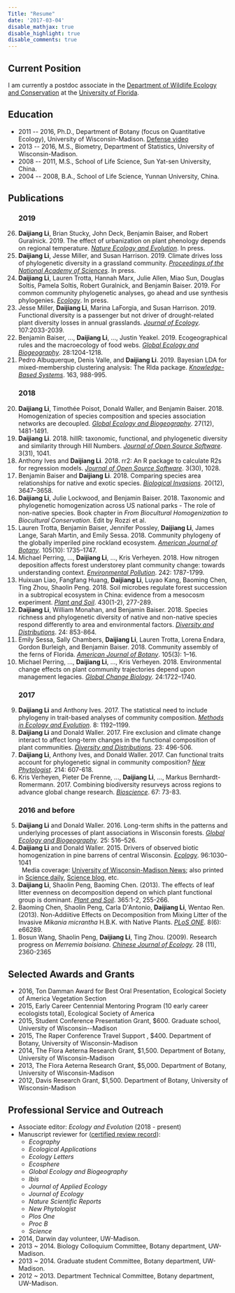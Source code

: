 ```yaml
---
Title: "Resume"
date: '2017-03-04'
disable_mathjax: true
disable_highlight: true
disable_comments: true
---
```


<a target="_blank" href="https://scholar.google.com/citations?user=0I2wXJQAAAAJ&hl=en"><i class="ai ai-google-scholar ai-2x" style="padding-top:3px;"></i></a> <a target="_blank" href="https://www.researchgate.net/profile/Daijiang_Li"><i class="ai ai-researchgate ai-2x" style="padding-top:3px;"></i></a> <a target="_blank" href="/pdf/Li_cv.pdf"><i class="ai ai-cv ai-2x"></i></a>

## Current Position

I am currently a postdoc associate in the [Department of Wildlife Ecology and Conservation](http://wec.ufl.edu/) at the [University of Florida](http://www.ufl.edu/).

## Education

- 2011 -- 2016, Ph.D., Department of Botany (focus on Quantitative Ecology), University of Wisconsin-Madison. [Defense video](https://www.youtube.com/watch?v=53PN-ckOYyk)  
- 2013 -- 2016, M.S., Biometry, Department of Statistics, University of Wisconsin-Madison.  
- 2008 -- 2011, M.S., School of Life Science, Sun Yat-sen University, China.  
- 2004 -- 2008, B.A., School of Life Science, Yunnan University, China.

<!-- ## Research Interests

Plant community assembly (taxonomic, functional and phylogenetic), Diversity and ecosystem functioning, Network analysis, Species co-occurrence, Multi-level model, Global change. -->

<!-- ## Academic Appointments

- 2014 ~ 2015, Graduate Student Research Assistant, Department of Botany, University of Wisconsin-Madison.
- 2011 ~ 2012, Graduate Student Research Assistant, Department of Botany, University of Wisconsin-Madison.
- 2008 ~ 2011, Graduate Student Research Assistant, School of Life Science, State Key Laboratory of Biocontrol, Sun Yat-sen University, China. Thesis: Effects of leaf litter species evenness on decomposition rates. -->

## Publications

<ol reversed>

<h3>2019</h3>

<li> <b>Daijiang Li</b>, Brian Stucky, John Deck, Benjamin Baiser, and Robert Guralnick. 2019. The effect of urbanization on plant phenology depends on regional temperature. <u><i>Nature Ecology and Evolution</i></u>. In press.
</li>

<li> <b>Daijiang Li</b>, Jesse Miller, and Susan Harrison. 2019. Climate drives loss of phylogenetic diversity in a grassland community. <u><i>Proceedings of the National Academy of Sciences</i></u>. In press.
</li>

<li> <b>Daijiang Li</b>, Lauren Trotta, Hannah Marx, Julie Allen, Miao Sun, Douglas Soltis, Pamela Soltis, Robert Guralnick, and Benjamin Baiser. 2019. For common community phylogenetic analyses, go ahead and use synthesis phylogenies. <u><i>Ecology</i></u>. In press. <a target="_blank" href="https://esajournals.onlinelibrary.wiley.com/doi/10.1002/ecy.2788"><i class="fa fa-download"></i></a> <a target="_blank" href="https://www.biorxiv.org/content/10.1101/370353v3.full"><i class="ai ai-biorxiv-square"></i></a>
</li>

<li> Jesse Miller, <b>Daijiang Li</b>, Marina LaForgia, and Susan Harrison. 2019. Functional diversity is a passenger but not driver of drought-related plant diversity losses in annual grasslands. <u><i>Journal of Ecology</i></u>. 107:2033-2039. <a target="_blank" href="https://besjournals.onlinelibrary.wiley.com/doi/10.1111/1365-2745.13244"><i class="fa fa-download"></i></a>
</li>

<li> Benjamin Baiser, ..., <b>Daijiang Li</b>, ..., Justin Yeakel. 2019. Ecogeographical rules and the macroecology of food webs. <u><i>Global Ecology and Biogeography</i></u>. 28:1204-1218. <a target="_blank" href="https://onlinelibrary.wiley.com/doi/full/10.1111/geb.12925"><i class="fa fa-download"></i></a>
</li>

<li> Pedro Albuquerque, Denis Valle, and <b>Daijiang Li</b>. 2019. Bayesian LDA for mixed-membership clustering analysis: The Rlda package. <u><i>Knowledge-Based Systems</i></u>. 163, 988-995. <a target="_blank" href="https://www.sciencedirect.com/science/article/pii/S0950705118305100"><i class="fa fa-download"></i></a> <a target="_blank" href="https://github.com/PedroBSB/Rlda"><i class="fa fa-github"></i></a>
</li>

<h3>2018</h3>

<li> <b>Daijiang Li</b>, Timothée Poisot, Donald Waller, and Benjamin Baiser. 2018. Homogenization of species composition and species association networks are decoupled. <u><i>Global Ecology and Biogeography</i></u>. 27(12), 1481-1491. <a target="_blank" href="/pdf/Li_et_al-2018-GEB.pdf"><i class="fa fa-download"></i></a> <a target="_blank" href="https://www.biorxiv.org/content/early/2018/02/14/265264"><i class="ai ai-biorxiv-square"> </i></a> <a target="_blank" href="https://doi.org/10.6084/m9.figshare.6771938"><i class="ai ai-figshare"> </i></a>
</li>

<li> <b>Daijiang Li</b>. 2018. hillR: taxonomic, functional, and phylogenetic diversity and similarity through Hill Numbers. <u><i>Journal of Open Source Software</i></u>. 3(31), 1041. <a target="_blank" href="https://doi.org/10.21105/joss.01041"><i class="fa fa-download"></i></a> <a target="_blank" href="https://github.com/daijiang/hillR"><i class="fa fa-github"></i></a>
</li>

<li> Anthony Ives and <b>Daijiang Li</b>. 2018. rr2: An R package to calculate R2s for regression models. <u><i>Journal of Open Source Software</i></u>. 3(30), 1028. <a target="_blank" href="https://doi.org/10.21105/joss.01028"><i class="fa fa-download"></i></a> <a target="_blank" href="https://github.com/arives/rr2"><i class="fa fa-github"></i></a>
</li>

<li> Benjamin Baiser and <b>Daijiang Li</b>. 2018. Comparing species area relationships for native and exotic species. <u><i>Biological Invasions</i></u>. 20(12), 3647–3658. <a target="_blank" href="https://link.springer.com/article/10.1007/s10530-018-1802-4"><i class="fa fa-download"></i></a>
</li>
 
<li> <b>Daijiang Li</b>, Julie Lockwood, and Benjamin Baiser. 2018. Taxonomic and phylogenetic homogenization across US national parks - The role of non-native species. Book chapter in <i>From Biocultural Homogenization to Biocultural Conservation</i>. Edit by Rozzi et al.
</li>

<li> Lauren Trotta, Benjamin Baiser, Jennifer Possley, <b>Daijiang Li</b>, James Lange, Sarah Martin, and Emily Sessa. 2018. Community phylogeny of the globally imperiled pine rockland ecosystem. <u><i>American Journal of Botany</i></u>. 105(10): 1735–1747. <a target="_blank" href="https://onlinelibrary.wiley.com/doi/full/10.1002/ajb2.1168"><i class="fa fa-download"></i></a>
</li>

<li> Michael Perring, ..., <b>Daijiang Li</b>, ..., Kris Verheyen. 2018. How nitrogen deposition affects forest understorey plant community change: towards understanding context. <u><i>Environmental Pollution</i></u>. 242: 1787-1799. <a target="_blank" href="https://www.sciencedirect.com/science/article/pii/S0269749118316610"><i class="fa fa-download"></i></a>
</li>

<li> Huixuan Liao, Fangfang Huang, <b>Daijiang Li</b>, Luyao Kang, Baoming Chen, Ting Zhou, Shaolin Peng. 2018. Soil microbes regulate forest succession in a subtropical ecosystem in China: evidence from a mesocosm experiment. <u><i>Plant and Soil</i></u>. 430(1-2), 277-289. <a target="_blank" href="https://link.springer.com/article/10.1007/s11104-018-3733-3"><i class="fa fa-download"></i></a>
</li>

<li> <b>Daijiang Li</b>, William Monahan, and Benjamin Baiser. 2018. Species richness and phylogenetic diversity of native and non-native species respond differently to area and environmental factors. <u><i>Diversity and Distributions</i></u>. 24: 853-864. <a target="_blank" href="http://onlinelibrary.wiley.com/doi/10.1111/ddi.12731/abstract"><i class="fa fa-download"></i></a> <a target="_blank" href="https://github.com/daijiang/rnps"><i class="fa fa-github"></i></a>
</li>
 
<li> Emily Sessa, Sally Chambers, <b>Daijiang Li</b>, Lauren Trotta, Lorena Endara, Gordon Burleigh, and Benjamin Baiser. 2018. Community assembly of the ferns of Florida. <u><i>American Journal of Botany</i></u>. 105(3): 1–16. <a target="_blank" href="https://onlinelibrary.wiley.com/doi/full/10.1002/ajb2.1073"><i class="fa fa-download"></i></a>
</li>
 
<li> Michael Perring, ..., <b>Daijiang Li</b>, ..., Kris Verheyen. 2018. Environmental change effects on plant community trajectories depend upon management legacies. <u><i>Global Change Biology</i></u>. 24:1722–1740. <a target="_blank" href="http://onlinelibrary.wiley.com/doi/10.1111/gcb.14030/abstract"><i class="fa fa-download"></i></a>
</li>

<h3>2017</h3>

<li> <b>Daijiang Li</b> and Anthony Ives. 2017. The statistical need to include phylogeny in trait-based analyses of community composition. <u><i>Methods in Ecology and Evolution</i></u>. 8: 1192–1199. <a target="_blank" href="http://onlinelibrary.wiley.com/doi/10.1111/2041-210X.12767/abstract"><i class="fa fa-download"></i></a> <a target="_blank" href="https://github.com/daijiang/Trait-Envi-Interactions"><i class="fa fa-github"></i></a>
 </li>

<li> <b>Daijiang Li</b> and Donald Waller. 2017. Fire exclusion and climate change interact to affect long-term changes in the functional composition of plant communities. <u><i>Diversity and Distributions</i></u>. 23: 496-506. <a target="_blank" href="http://onlinelibrary.wiley.com/doi/10.1111/ddi.12542/abstract"><i class="fa fa-download"></i></a> 
</li>

<li> <b>Daijiang Li</b>, Anthony Ives, and Donald Waller. 2017. Can functional traits account for phylogenetic signal in community composition? <u><i>New Phytologist</i></u>. 214: 607-618. <a target="_blank" href="http://onlinelibrary.wiley.com/doi/10.1111/nph.14397/abstract"><i class="fa fa-download"></i></a> <a target="_blank" href="https://github.com/daijiang/New_Phytologist_Appendix"><i class="fa fa-github"></i></a>
</li>

<li> Kris Verheyen, Pieter De Frenne, ..., <b>Daijiang Li</b>, ..., Markus Bernhardt-Romermann. 2017. Combining biodiversity resurveys across regions to advance global change research. <u><i>Bioscience</i></u>. 67: 73-83. <a target="_blank" href="https://academic.oup.com/bioscience/article/67/1/73/2661833/Combining-Biodiversity-Resurveys-across-Regions-to#50671780"><i class="fa fa-download"></i></a>
</li>

<h3>2016 and before</h3>

<li> <b>Daijiang Li</b> and Donald Waller. 2016. Long-term shifts in the patterns and underlying processes of plant associations in Wisconsin forests. <u><i>Global Ecology and Biogeography</i></u>. 25: 516–526. <a target="_blank" href="http://onlinelibrary.wiley.com/doi/10.1111/geb.12432/abstract"><i class="fa fa-download"></i></a> <a target="_blank" href="https://github.com/daijiang/Plant_Co-occurrence_Patterns"><i class="fa fa-github"></i></a>
</li>

<li> <b>Daijiang Li</b> and Donald Waller. 2015. Drivers of observed biotic homogenization in pine barrens of central Wisconsin. <u><i>Ecology</i></u>. 96:1030–1041 <a target="_blank" href="http://www.esajournals.org/doi/abs/10.1890/14-0893.1"><i class="fa fa-download"></i></a><br> &nbsp; Media coverage: <a target="_blank" href="http://news.wisc.edu/23803">University of Wisconsin-Madison News</a>; also printed in <a target="_blank" href="http://www.sciencedaily.com/releases/2015/05/150526123833.htm">Science daily</a>, <a target="_blank" href="http://scienceblog.com/78554/starved-fire-wisconsins-pine-barrens-disappear/?utm_source=feedburner&utm_medium=feed&utm_campaign=Feed%3A+scienceblogrssfeed+%28ScienceBlog.com%29#Y7pX8tf4VdbXC1gW.97">Science blog</a>, etc.
</li>

<li> <b>Daijiang Li</b>, Shaolin Peng, Baoming Chen. (2013). The effects of leaf litter evenness on decomposition depend on which plant functional group is dominant. <u><i>Plant and Soil</i></u>. 365:1-2, 255-266. <a target="_blank" href="/pdf/D_Li_2012_plantsoil.pdf"><i class="fa fa-download"></i></a> </li>

<li> Baoming Chen, Shaolin Peng, Carla D'Antonio, <b>Daijiang Li</b>, Wentao Ren. (2013). Non-Addiitive Effects on Decomposition from Mixing Litter of the Invasive <i>Mikania micrantha</i> H.B.K. with Native Plants. <u><i>PLoS ONE</i></u>. 8(6): e66289. <a target="_blank" href="http://www.plosone.org/article/info%3Adoi%2F10.1371%2Fjournal.pone.0066289"><i class="ai ai-open-access"></i></a> </li>

<li> Bosun Wang, Shaolin Peng, <b>Daijiang Li</b>, Ting Zhou. (2009). Research progress on <i>Merremia boisiana</i>. <u><i>Chinese Journal of Ecology</i></u>. 28 (11), 2360-2365 </li>

</ol>


## Selected Awards and Grants

- 2016, Ton Damman Award for Best Oral Presentation, Ecological Society of America Vegetation Section 
- 2015, Early Career Centennial Mentoring Program (10 early career ecologists total), Ecological Society of America
- 2015, Student Conference Presentation Grant, $600. Graduate school, University of Wisconsin--Madison
- 2015, The Raper Conference Travel Support , $400. Department of Botany, University of Wisconsin-Madison
- 2014, The Flora Aeterna Research Grant, $1,500. Department of Botany, University of Wisconsin-Madison
- 2013, The Flora Aeterna Research Grant, $5,000. Department of Botany, University of Wisconsin-Madison
- 2012, Davis Research Grant, $1,500. Department of Botany, University of Wisconsin-Madison

<!-- - 2013, Phi Kappa Phi Honor Society (declined), University of Wisconsin-Madison.
- 2013, First prize for excellent papers by graduate students, Hongda Zhang research fund, Sun Yat-sen University, China
- 2011, Second award for excellent graduate students, State Key Laboratory of Biocontrol, Sun Yat-sen University, China
- 2009, 2010, Education Scholarship for Graduate Student (Fellowship), Sun Yat-sen University, China
- 2009, Excellent prize of presentation in English, Sun Yat-sen University, China
- 2008, Second Award of National Scholarship, Yunnan University, China
- 2006, 2007, Second Award of Donglu Scholarship, Yunnan University, China

## Presentations and Posters

- **Daijiang Li**, 2016 September, Long-term Community Dynamics of Pine Barrens in Central WI: Species, Functional Traits, and Phylogeny. *Wildlife Ecology and Conservation, University of Florida*, Gainesville, Florida. (Invited Oral presentation)
- **Daijiang Li**, 2016 March, Long-term Community Dynamics of Pine Barrens in Central WI: Species, Functional Traits, and Phylogeny. *Department of Botany, University of Wisconsin--Madison*, Madison, Wisconsin. (Oral presentation)
- Jeremy Ash, **Daijiang Li**, Sarah Johnson, David Rogers, and Donald Waller, 2015 December, Predicting species-environment relationships with functional traits for the understory flora of Wisconsin. *American Geophysical Union*, San Francisco, California. (Post)
- **Daijiang Li**, Anthony Ives, Ricardo Kriebel, Ken Cameron, Ken Sytsma, Thomas Givnish, and Donald Waller, 2015 August, Pine barrens in central Wisconsin still phylogentically clustered after 54 years of fire suppression. *100th Ecological Society of America Annual Meeting*, Baltimore, Maryland. (Oral presentation; *won the best oral presentation award from the Vegetation section of ESA*)
- **Daijiang Li**, Donald Waller, 2014 August, Increases in native, not exotic, species plus succession promote biotic homogenization in the sand plain plant communities of central Wisconsin. *99th Ecological Society of America Annual Meeting*, Sacramento, California, USA. (Oral presentation).
- **Daijiang Li**, Donald Waller, 2014 March, Long-term dynamics in pine barrens of central Wisconsin. *Wisconsin Ecology Annual Spring Symposium*, Madison, Wisconsin. (Oral presentation).

## Professional Experience

- 2017 May, Data-driven ecological synthesis summer school, Department of Biology, Université de Montréal
- 2014 April 15th, Structure Equation Modeling workshop taught by James Grace.
- 2013 Oct. 6-11, volunteer of the fifth world conference on ecological restoration.

## Teaching

- 2017 May, Instructor training, Software Carpentry and Data Carpentry, University of Florida
- 2014 August 25-26, Instructor, Software Carpentry Bootcamp, UW-Madison.
- 2013 Fall, Teaching Assistant, Vegetation of Wisconsin (Bot 455).
- 2013 Spring, Teaching Assistant, Introductory Biology (Bio 152).
- 2012 Fall, Teaching Assistant, Vegetation of Wisconsin (Bot 455).
- 2010 Fall, Teaching Assistant, Restoration Ecology, Sun Yat-sen University, China.

## Undergraduate Mentoring / Research Training

- 2014, Kelly Wallin, Prepare leaf samples for leaf nutrient analysis.
- 2014, David Barfknecht, Collect and measure plant functional traits.
- 2014, Madeline Grupper, Prepare leaf samples for leaf nutrient analysis.
- 2013, Alex Arena, Collect and measure plant functional traits.
- 2013, Anna Francke, Changes in overstory structure of pine barrens in Wisconsin from 1958 to 2012.

-->

## Professional Service and Outreach

- Associate editor: *Ecology and Evolution* (2018 - present)
- Manuscript reviewer for ([certified review record](https://publons.com/a/719613/)): 
  + *Ecography*
  + *Ecological Applications*
  + *Ecology Letters*
  + *Ecosphere*
  + *Global Ecology and Biogeography*
  + *Ibis*
  + *Journal of Applied Ecology*
  + *Journal of Ecology*
  + *Nature Scientific Reports*
  + *New Phytologist*
  + *Plos One*
  + *Proc B*
  + *Science*
- 2014, Darwin day volunteer, UW-Madison.
- 2013 ~ 2014. Biology Colloquium Committee, Botany department, UW-Madison.
- 2013 ~ 2014. Graduate student Committee, Botany department, UW-Madison.
- 2012 ~ 2013. Department Technical Committee, Botany department, UW-Madison.
